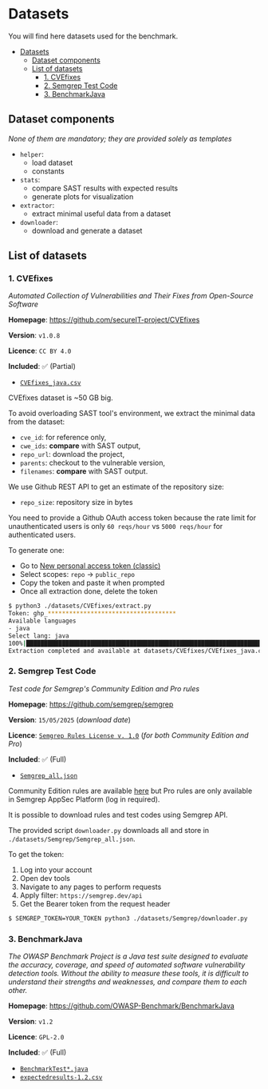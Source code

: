 # Datasets

You will find here datasets used for the benchmark.

- [Datasets](#datasets)
  - [Dataset components](#dataset-components)
  - [List of datasets](#list-of-datasets)
    - [1. CVEfixes](#1-cvefixes)
    - [2. Semgrep Test Code](#2-semgrep-test-code)
    - [3. BenchmarkJava](#3-benchmarkjava)

## Dataset components
*None of them are mandatory; they are provided solely as templates*

- `helper`:
  - load dataset
  - constants
- `stats`:
  - compare SAST results with expected results
  - generate plots for visualization
- `extractor`:
  - extract minimal useful data from a dataset
- `downloader`:
  - download and generate a dataset

## List of datasets

### 1. CVEfixes

*Automated Collection of Vulnerabilities and Their Fixes from Open-Source Software*

**Homepage**: https://github.com/secureIT-project/CVEfixes

**Version**: `v1.0.8`

**Licence**: `CC BY 4.0`

**Included**: ✅ (Partial)
  - [`CVEfixes_java.csv`](./CVEfixes/CVEfixes_java.csv)

CVEfixes dataset is ~50 GB big.

To avoid overloading SAST tool's environment, we extract the minimal data from the dataset:
- `cve_id`: for reference only,
- `cwe_ids`: **compare** with SAST output,
- `repo_url`: download the project,
- `parents`: checkout to the vulnerable version,
- `filenames`: **compare** with SAST output.

We use Github REST API to get an estimate of the repository size:
- `repo_size`: repository size in bytes

You need to provide a Github OAuth access token because the rate limit for unauthenticated users is only `60 reqs/hour` vs `5000 reqs/hour` for authenticated users.

To generate one:
- Go to [New personal access token (classic)](https://github.com/settings/tokens/new)
- Select scopes: `repo` -> `public_repo`
- Copy the token and paste it when prompted
- Once all extraction done, delete the token

```bash
$ python3 ./datasets/CVEfixes/extract.py 
Token: ghp_************************************
Available languages
- java
Select lang: java
100%|████████████████████████████████████████████████████████████████████████████████████████████████████████████████████████████| 394/394 [02:13<00:00,  2.95it/s]
Extraction completed and available at datasets/CVEfixes/CVEfixes_java.csv
```

### 2. Semgrep Test Code

*Test code for Semgrep's Community Edition and Pro rules*

**Homepage**: https://github.com/semgrep/semgrep

**Version**: `15/05/2025` (*download date*)

**Licence**: [`Semgrep Rules License v. 1.0`](https://semgrep.dev/legal/rules-license/) (*for both Community Edition and Pro*)

**Included**: ✅ (Full)
- [`Semgrep_all.json`](./SemgrepTest/Semgrep_all.json)

Community Edition rules are available [here](https://github.com/semgrep/semgrep-rules) but Pro rules are only available in Semgrep AppSec Platform (log in required).

It is possible to download rules and test codes using Semgrep API.

The provided script `downloader.py` downloads all and store in `./datasets/Semgrep/Semgrep_all.json`.

To get the token:
1. Log into your account
2. Open dev tools
3. Navigate to any pages to perform requests
4. Apply filter: `https://semgrep.dev/api`
5. Get the Bearer token from the request header

```bash
$ SEMGREP_TOKEN=YOUR_TOKEN python3 ./datasets/Semgrep/downloader.py
```

### 3. BenchmarkJava

*The OWASP Benchmark Project is a Java test suite designed to evaluate the accuracy, coverage, and speed of automated software vulnerability detection tools. Without the ability to measure these tools, it is difficult to understand their strengths and weaknesses, and compare them to each other.*

**Homepage**: https://github.com/OWASP-Benchmark/BenchmarkJava

**Version**: `v1.2`

**Licence**: `GPL-2.0`

**Included**: ✅ (Full)
  - [`BenchmarkTest*.java`](./BenchmarkJava/src/main/java/org/owasp)
  - [`expectedresults-1.2.csv`](./BenchmarkJava/expectedresults-1.2.csv)